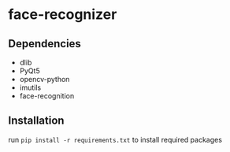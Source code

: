 # face-recognizer

## Dependencies

- dlib
- PyQt5
- opencv-python
- imutils
- face-recognition

## Installation
run `pip install -r requirements.txt` to install required packages
